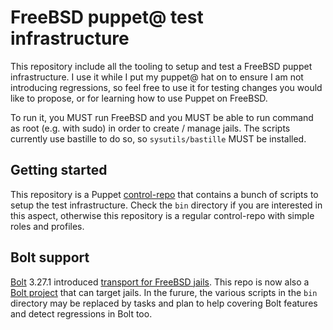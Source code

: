 # FreeBSD puppet@ test infrastructure

This repository include all the tooling to setup and test a FreeBSD puppet
infrastructure.  I use it while I put my puppet@ hat on to ensure I am not
introducing regressions, so feel free to use it for testing changes you would
like to propose, or for learning how to use Puppet on FreeBSD.

To run it, you MUST run FreeBSD and you MUST be able to run command as root
(e.g. with sudo) in order to create / manage jails.  The scripts currently use
bastille to do so, so `sysutils/bastille` MUST be installed.

## Getting started

This repository is a Puppet [control-repo] that contains a bunch of scripts to
setup the test infrastructure.  Check the `bin` directory if you are interested
in this aspect, otherwise this repository is a regular control-repo with simple
roles and profiles.

[control-repo]:https://github.com/puppetlabs/control-repo

## Bolt support

[Bolt] 3.27.1 introduced [transport for FreeBSD jails].  This repo is now also
a [Bolt project] that can target jails.  In the furure, the various scripts in
the `bin` directory may be replaced by tasks and plan to help covering Bolt
features and detect regressions in Bolt too.

[Bolt]:https://www.puppet.com/docs/bolt/latest/bolt.html
[transport for FreeBSD jails]:https://github.com/puppetlabs/bolt/pull/3170
[Bolt project]:https://www.puppet.com/docs/bolt/latest/running_bolt_commands.html
